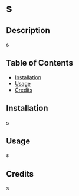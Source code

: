 # s
  

## Description

s

## Table of Contents

- [Installation](#installation)
- [Usage](#usage)
- [Credits](#credits)

## Installation

s

## Usage

s

## Credits

s



